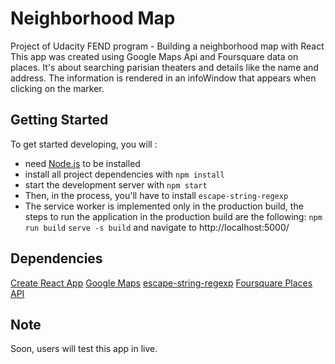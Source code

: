 # Neighborhood Map
Project of Udacity FEND program - Building a neighborhood map with React
This app was created using Google Maps Api and Foursquare data on places. It's about searching parisian theaters and details like the name and address. The information is rendered in an infoWindow that appears when clicking on the marker.

## Getting Started
To get started developing, you will :

* need [Node.js](https://nodejs.org/en/) to be installed
* install all project dependencies with `npm install`
* start the development server with `npm start`
* Then, in the process, you'll have to install `escape-string-regexp`
* The service worker is implemented only in the production build, the steps to run the application in the production build are the following:
`npm run build`
`serve -s build`
and navigate to http://localhost:5000/


## Dependencies
[Create React App](https://github.com/facebook/create-react-app)
[Google Maps](https://cloud.google.com/maps-platform/maps/)
[escape-string-regexp](https://www.npmjs.com/package/escape-string-regexp)
[Foursquare Places API](https://developer.foursquare.com/places-api)

## Note
Soon, users will test this app in live.